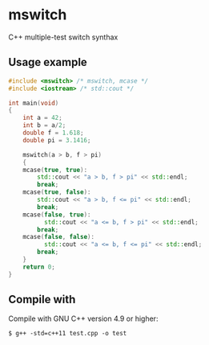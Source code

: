 # mswitch
C++ multiple-test switch synthax

## Usage example
```C++
#include <mswitch> /* mswitch, mcase */
#include <iostream> /* std::cout */

int main(void)
{
    int a = 42;
    int b = a/2;
    double f = 1.618;
    double pi = 3.1416;

    mswitch(a > b, f > pi)
    {
    mcase(true, true):
        std::cout << "a > b, f > pi" << std::endl;
        break;
    mcase(true, false):
        std::cout << "a > b, f <= pi" << std::endl;
        break;
    mcase(false, true):
	      std::cout << "a <= b, f > pi" << std::endl;
        break;
    mcase(false, false):
	      std::cout << "a <= b, f <= pi" << std::endl;
        break;
    }
    return 0;
}
```

## Compile with
Compile with GNU C++ version 4.9 or higher:
```shell
$ g++ -std=c++11 test.cpp -o test
```
